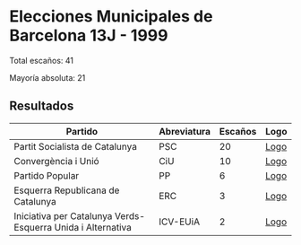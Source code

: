 # Elecciones Municipales de Barcelona 13J - 1999

Total escaños: 41

Mayoría absoluta: 21

## Resultados

| Partido | Abreviatura | Escaños | Logo |
| - | - | - | - |
| Partit Socialista de Catalunya | PSC | 20 | [Logo](https://github.com/playzzz/Pactos/blob/master/Logos/PSC.jpg?raw=true)
| Convergència i Unió | CiU | 10 | [Logo](https://github.com/playzzz/Pactos/blob/master/Logos/CIU.jpg?raw=true)
| Partido Popular | PP | 6 | [Logo](https://github.com/playzzz/Pactos/blob/master/Logos/PP.jpg?raw=true)
| Esquerra Republicana de Catalunya | ERC | 3 | [Logo](https://github.com/playzzz/Pactos/blob/master/Logos/ERC.jpg?raw=true)
| Iniciativa per Catalunya Verds-Esquerra Unida i Alternativa | ICV-EUiA | 2 | [Logo](https://github.com/playzzz/Pactos/blob/master/Logos/ICV.jpg?raw=true)
